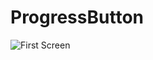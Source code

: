 # ProgressButton

![First Screen](https://user-images.githubusercontent.com/46577836/64899187-83686a80-d68a-11e9-90f4-363ead019b6d.png)
